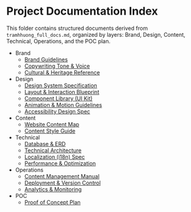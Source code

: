 # Project Documentation Index

This folder contains structured documents derived from `tramhhuong_full_docs.md`, organized by layers: Brand, Design, Content, Technical, Operations, and the POC plan.

- Brand
  - [Brand Guidelines](brand-guidelines.md)
  - [Copywriting Tone & Voice](copywriting-voice.md)
  - [Cultural & Heritage Reference](cultural-heritage.md)
- Design
  - [Design System Specification](design-system.md)
  - [Layout & Interaction Blueprint](layout-interactions.md)
  - [Component Library (UI Kit)](component-library.md)
  - [Animation & Motion Guidelines](motion-guidelines.md)
  - [Accessibility Design Spec](accessibility-spec.md)
- Content
  - [Website Content Map](content-map.md)
  - [Content Style Guide](content-style-guide.md)
- Technical
  - [Database & ERD](database-erd.md)
  - [Technical Architecture](technical-architecture.md)
  - [Localization (i18n) Spec](localization-spec.md)
  - [Performance & Optimization](performance-optimization.md)
- Operations
  - [Content Management Manual](content-management.md)
  - [Deployment & Version Control](deployment-version-control.md)
  - [Analytics & Monitoring](analytics-monitoring.md)
- POC
  - [Proof of Concept Plan](poc-plan.md)

